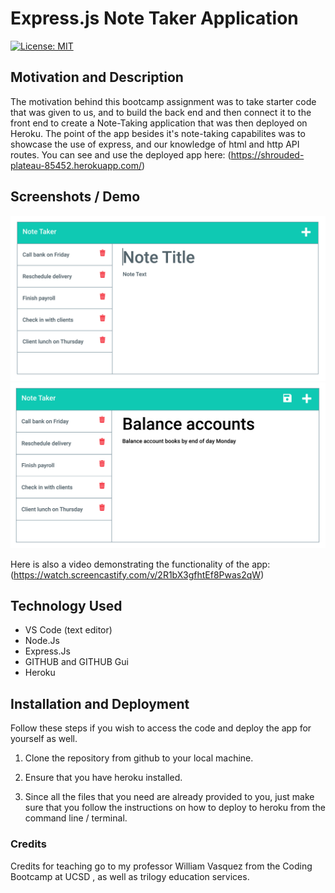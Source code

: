 # Express.js Note Taker Application

[![License: MIT](https://img.shields.io/badge/License-MIT-yellow.svg)](https://opensource.org/licenses/MIT)

## Motivation and Description

The motivation behind this bootcamp assignment was to take starter code that was given to us, and to build the back end and then connect it to the front end to create a Note-Taking application that was then deployed on Heroku. The point of the app besides it's note-taking capabilites was to showcase the use of express, and our knowledge of html and http API routes. You can see and use the deployed app here: (https://shrouded-plateau-85452.herokuapp.com/)

## Screenshots / Demo
![Example before Note begins to be written](Assets\11-express-homework-demo-01.png)
![Example showing the save button appear once text is entered into the note title and note description](Assets\11-express-homework-demo-02.png)

Here is also a video demonstrating the functionality of the app: (https://watch.screencastify.com/v/2R1bX3gfhtEf8Pwas2qW)

## Technology Used

- VS Code (text editor) 
- Node.Js 
- Express.Js
- GITHUB and GITHUB Gui
- Heroku

## Installation and Deployment

Follow these steps if you wish to access the code and deploy the app for yourself as well. 

1. Clone the repository from github to your local machine.

2. Ensure that you have heroku installed.

3. Since all the files that you need are already provided to you, just make sure that you follow the instructions on how to deploy to heroku from the command line / terminal.

### Credits

Credits for teaching go to my professor William Vasquez from the Coding Bootcamp at UCSD , as well as trilogy education services.